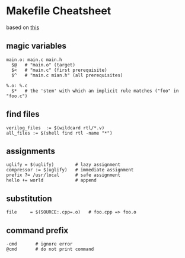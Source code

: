 # Makefile Cheatsheet

based on [this](https://devhints.io/makefile)

## magic variables
```
main.o: main.c main.h
  $@   # "main.o" (target)
  $<   # "main.c" (first prerequisite)
  $^   # "main.c mian.h" (all prerequisites)
```  

```
%.o: %.c
  $*   # the 'stem' with which an implicit rule matches ("foo" in "foo.c")
```

## find files
```
verilog_files  := $(wildcard rtl/*.v)
all_files := $(shell find rtl -name "*")
```

## assignments
```
uglify = $(uglify)        # lazy assignment
compressor := $(uglify)   # immediate assignment
prefix ?= /usr/local      # safe assignment
hello += world            # append
```

## substitution
```
file     = $(SOURCE:.cpp=.o)   # foo.cpp => foo.o
```

## command prefix
```
-cmd       # ignore error
@cmd       # do not print command
```
